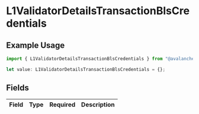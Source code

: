 # L1ValidatorDetailsTransactionBlsCredentials

## Example Usage

```typescript
import { L1ValidatorDetailsTransactionBlsCredentials } from "@avalanche-sdk/chainkit/models/components";

let value: L1ValidatorDetailsTransactionBlsCredentials = {};
```

## Fields

| Field       | Type        | Required    | Description |
| ----------- | ----------- | ----------- | ----------- |